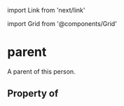 import Link from 'next/link'
  
import Grid from '@components/Grid'

# parent

A parent of this person.

## Property of




